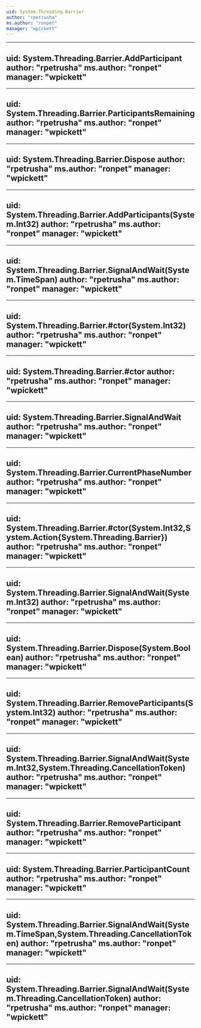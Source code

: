 ```yaml
---
uid: System.Threading.Barrier
author: "rpetrusha"
ms.author: "ronpet"
manager: "wpickett"
---
```


---
uid: System.Threading.Barrier.AddParticipant
author: "rpetrusha"
ms.author: "ronpet"
manager: "wpickett"
---

---
uid: System.Threading.Barrier.ParticipantsRemaining
author: "rpetrusha"
ms.author: "ronpet"
manager: "wpickett"
---

---
uid: System.Threading.Barrier.Dispose
author: "rpetrusha"
ms.author: "ronpet"
manager: "wpickett"
---

---
uid: System.Threading.Barrier.AddParticipants(System.Int32)
author: "rpetrusha"
ms.author: "ronpet"
manager: "wpickett"
---

---
uid: System.Threading.Barrier.SignalAndWait(System.TimeSpan)
author: "rpetrusha"
ms.author: "ronpet"
manager: "wpickett"
---

---
uid: System.Threading.Barrier.#ctor(System.Int32)
author: "rpetrusha"
ms.author: "ronpet"
manager: "wpickett"
---

---
uid: System.Threading.Barrier.#ctor
author: "rpetrusha"
ms.author: "ronpet"
manager: "wpickett"
---

---
uid: System.Threading.Barrier.SignalAndWait
author: "rpetrusha"
ms.author: "ronpet"
manager: "wpickett"
---

---
uid: System.Threading.Barrier.CurrentPhaseNumber
author: "rpetrusha"
ms.author: "ronpet"
manager: "wpickett"
---

---
uid: System.Threading.Barrier.#ctor(System.Int32,System.Action{System.Threading.Barrier})
author: "rpetrusha"
ms.author: "ronpet"
manager: "wpickett"
---

---
uid: System.Threading.Barrier.SignalAndWait(System.Int32)
author: "rpetrusha"
ms.author: "ronpet"
manager: "wpickett"
---

---
uid: System.Threading.Barrier.Dispose(System.Boolean)
author: "rpetrusha"
ms.author: "ronpet"
manager: "wpickett"
---

---
uid: System.Threading.Barrier.RemoveParticipants(System.Int32)
author: "rpetrusha"
ms.author: "ronpet"
manager: "wpickett"
---

---
uid: System.Threading.Barrier.SignalAndWait(System.Int32,System.Threading.CancellationToken)
author: "rpetrusha"
ms.author: "ronpet"
manager: "wpickett"
---

---
uid: System.Threading.Barrier.RemoveParticipant
author: "rpetrusha"
ms.author: "ronpet"
manager: "wpickett"
---

---
uid: System.Threading.Barrier.ParticipantCount
author: "rpetrusha"
ms.author: "ronpet"
manager: "wpickett"
---

---
uid: System.Threading.Barrier.SignalAndWait(System.TimeSpan,System.Threading.CancellationToken)
author: "rpetrusha"
ms.author: "ronpet"
manager: "wpickett"
---

---
uid: System.Threading.Barrier.SignalAndWait(System.Threading.CancellationToken)
author: "rpetrusha"
ms.author: "ronpet"
manager: "wpickett"
---
